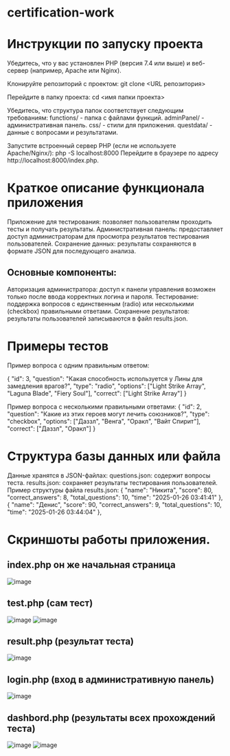 # certification-work
# Инструкции по запуску проекта
Убедитесь, что у вас установлен PHP (версия 7.4 или выше) и веб-сервер (например, Apache или Nginx).

Клонируйте репозиторий с проектом:
git clone <URL репозитория>

Перейдите в папку проекта:
cd <имя папки проекта>

Убедитесь, что структура папок соответствует следующим требованиям:
functions/ - папка с файлами функций.
adminPanel/ - административная панель.
css/ - стили для приложения.
questdata/ - данные с вопросами и результатами.

Запустите встроенный сервер PHP (если не используете Apache/Nginx/):
php -S localhost:8000
Перейдите в браузере по адресу 
http://localhost:8000/index.php.

# Краткое описание функционала приложения
Приложение для тестирования: позволяет пользователям проходить тесты и получать результаты.
Административная панель: предоставляет доступ администраторам для просмотра результатов тестирования пользователей.
Сохранение данных: результаты сохраняются в формате JSON для последующего анализа.

## Основные компоненты:
Авторизация администратора: доступ к панели управления возможен только после ввода корректных логина и пароля.
Тестирование: поддержка вопросов с единственным (radio) или несколькими (checkbox) правильными ответами.
Сохранение результатов: результаты пользователей записываются в файл results.json.

# Примеры тестов
Пример вопроса с одним правильным ответом:

{
        "id": 3,
        "question": "Какая способность используется у Лины для замедления врагов?",
        "type": "radio",
        "options": ["Light Strike Array", "Laguna Blade", "Fiery Soul"],
        "correct": ["Light Strike Array"]
}

Пример вопроса с несколькими правильными ответами:
{
        "id": 2,
        "question": "Какие из этих героев могут лечить союзников?",
        "type": "checkbox",
        "options": ["Даззл", "Венга", "Оракл", "Вайт Спирит"],
        "correct": ["Даззл", "Оракл"]
}
# Структура базы данных или файла
Данные хранятся в JSON-файлах:
questions.json: содержит вопросы теста.
results.json: сохраняет результаты тестирования пользователей.
Пример структуры файла results.json:
    {
        "name": "Никита",
        "score": 80,
        "correct_answers": 8,
        "total_questions": 10,
        "time": "2025-01-26 03:41:41"
    },
    {
        "name": "Денис",
        "score": 90,
        "correct_answers": 9,
        "total_questions": 10,
        "time": "2025-01-26 03:44:04"
    },
  
# Скриншоты работы приложения.
## index.php он же начальная страница 
![image](https://github.com/user-attachments/assets/78c0ca82-a95d-4688-92a5-f01f172214ff)
## test.php (сам тест)
![image](https://github.com/user-attachments/assets/847b5461-9531-4b82-a09f-4731b32a3b07)
![image](https://github.com/user-attachments/assets/630c6b5e-704d-4828-a06b-2fce61b99778)
## result.php (результат теста)
![image](https://github.com/user-attachments/assets/6bfefe11-3bb1-4c61-9d5b-7320e629b553)
## login.php (вход в административную панель)
![image](https://github.com/user-attachments/assets/264b2771-78c4-4103-b604-a31aac6fbe2a)
## dashbord.php (результаты всех прохождений теста)
![image](https://github.com/user-attachments/assets/ae7bd881-7251-4d09-911b-1982995b5933)
![image](https://github.com/user-attachments/assets/c65e9bcd-869c-4624-b892-71f58237039b)




